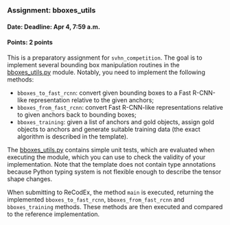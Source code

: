 ### Assignment: bboxes_utils
#### Date: Deadline: Apr 4, 7:59 a.m.
#### Points: 2 points

This is a preparatory assignment for `svhn_competition`. The goal is to
implement several bounding box manipulation routines in the
[bboxes_utils.py](https://github.com/ufal/npfl114/tree/master/labs/06/bboxes_utils.py)
module. Notably, you need to implement the following methods:
- `bboxes_to_fast_rcnn`: convert given bounding boxes to a Fast R-CNN-like
  representation relative to the given anchors;
- `bboxes_from_fast_rcnn`: convert Fast R-CNN-like representations relative to
  given anchors back to bounding boxes;
- `bboxes_training`: given a list of anchors and gold objects, assign gold
  objects to anchors and generate suitable training data (the exact algorithm
  is described in the template).

The [bboxes_utils.py](https://github.com/ufal/npfl114/tree/master/labs/06/bboxes_utils.py)
contains simple unit tests, which are evaluated when executing the module,
which you can use to check the validity of your implementation. Note that
the template does not contain type annotations because Python typing system is
not flexible enough to describe the tensor shape changes.

When submitting to ReCodEx, the method `main` is executed, returning the
implemented `bboxes_to_fast_rcnn`, `bboxes_from_fast_rcnn` and `bboxes_training`
methods. These methods are then executed and compared to the reference
implementation.
